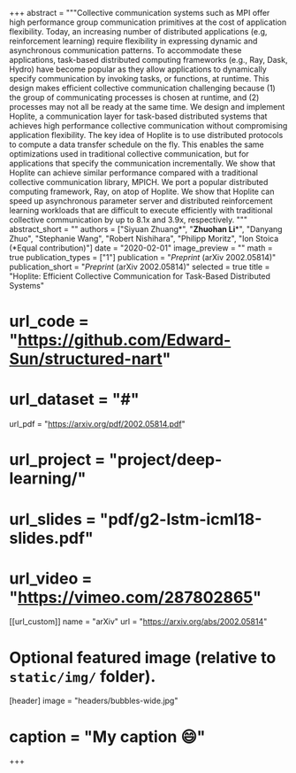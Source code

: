 +++
abstract = """Collective communication systems such as MPI offer high performance group communication primitives at the cost of application flexibility. Today, an increasing number of distributed applications (e.g, reinforcement learning) require flexibility in expressing dynamic and asynchronous communication patterns. To accommodate these applications, task-based distributed computing frameworks (e.g., Ray, Dask, Hydro) have become popular as they allow applications to dynamically specify communication by invoking tasks, or functions, at runtime. This design makes efficient collective communication challenging because (1) the group of communicating processes is chosen at runtime, and (2) processes may not all be ready at the same time.
We design and implement Hoplite, a communication layer for task-based distributed systems that achieves high performance collective communication without compromising application flexibility. The key idea of Hoplite is to use distributed protocols to compute a data transfer schedule on the fly. This enables the same optimizations used in traditional collective communication, but for applications that specify the communication incrementally. We show that Hoplite can achieve similar performance compared with a traditional collective communication library, MPICH. We port a popular distributed computing framework, Ray, on atop of Hoplite. We show that Hoplite can speed up asynchronous parameter server and distributed reinforcement learning workloads that are difficult to execute efficiently with traditional collective communication by up to 8.1x and 3.9x, respectively.
"""
abstract_short = ""
authors = ["Siyuan Zhuang*", "**Zhuohan Li***", "Danyang Zhuo", "Stephanie Wang", "Robert Nishihara", "Philipp Moritz", "Ion Stoica (*Equal contribution)"]
date = "2020-02-01"
image_preview = ""
math = true
publication_types = ["1"]
publication = "*Preprint* (arXiv 2002.05814)"
publication_short = "*Preprint* (arXiv 2002.05814)"
selected = true
title = "Hoplite: Efficient Collective Communication for Task-Based Distributed Systems"
# url_code = "https://github.com/Edward-Sun/structured-nart"
# url_dataset = "#"
url_pdf = "https://arxiv.org/pdf/2002.05814.pdf"
# url_project = "project/deep-learning/"
# url_slides = "pdf/g2-lstm-icml18-slides.pdf"
# url_video = "https://vimeo.com/287802865"

[[url_custom]]
name = "arXiv"
url = "https://arxiv.org/abs/2002.05814"

# Optional featured image (relative to `static/img/` folder).
[header]
image = "headers/bubbles-wide.jpg"
# caption = "My caption :smile:"

+++
